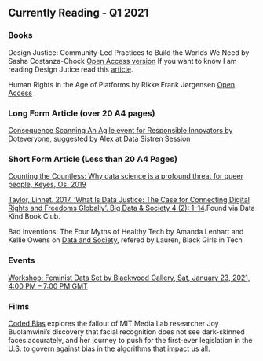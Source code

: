 
## Currently Reading - Q1 2021

### Books

Design Justice: Community-Led Practices to Build the Worlds We Need by Sasha Costanza-Chock [Open Access version](https://design-justice.pubpub.org/)
If you want to know I am reading Design Jutice read this [article](https://www.dezeen.com/2020/04/06/sasha-costanza-chock-design-justice/).

Human Rights in the Age of Platforms by Rikke Frank Jørgensen [Open Access](https://direct.mit.edu/books/book/4531/Human-Rights-in-the-Age-of-Platforms)

### Long Form Article (over 20 A4 pages) 
[Consequence Scanning An Agile event for Responsible Innovators by Doteveryone](https://doteveryone.org.uk/wp-content/uploads/2019/04/Consequence-Scanning_Agile-Event-Manual_TechTransformed_Doteveryone.pdf), suggested by Alex at Data Sistren Session 

### Short Form Article (Less than 20 A4 Pages)
[Counting the Countless: Why data science is a profound threat for queer people, Keyes, Os. 2019 ](https://reallifemag.com/counting-the-countless/)

[Taylor, Linnet. 2017. ‘What Is Data Justice: The Case for Connecting Digital Rights and Freedoms Globally’. Big Data & Society 4 (2): 1–14](https://journals.sagepub.com/doi/10.1177/2053951717736335).Found via Data Kind Book Club.

Bad Inventions: The Four Myths of Healthy Tech by Amanda Lenhart and Kellie Owens on [Data and Society](https://datasociety.net/library/good-intentions-bad-inventions/), refered by Lauren, Black Girls in Tech

### Events
[Workshop: Feminist Data Set by Blackwood Gallery, Sat, January 23, 2021, 4:00 PM – 7:00 PM GMT](https://www.eventbrite.co.uk/e/workshop-feminist-data-set-tickets-133011636385?aff=erelexpmlt&keep_tld=1)

### Films 
[Coded Bias](https://www.codedbias.com/virtual-cinema) explores the fallout of MIT Media Lab researcher Joy Buolamwini’s discovery that facial recognition does not see dark-skinned faces accurately, and her journey to push for the first-ever legislation in the U.S. to govern against bias in the algorithms that impact us all.
